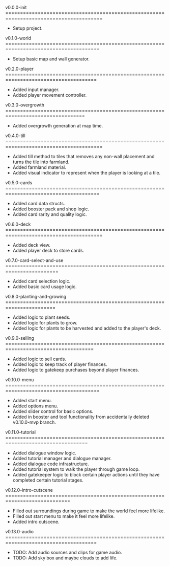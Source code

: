 v0.0.0-init =======================================================================================
- Setup project.

v0.1.0-world ======================================================================================
- Setup basic map and wall generator.

v0.2.0-player =====================================================================================
- Added input manager.
- Added player movement controller.

v0.3.0-overgrowth =================================================================================
- Added overgrowth generation at map time.

v0.4.0-till =======================================================================================
- Added till method to tiles that removes any non-wall placement and turns the tile into farmland.
- Added farmland material.
- Added visual indicator to represent when the player is looking at a tile.

v0.5.0-cards ======================================================================================
- Added card data structs.
- Added booster pack and shop logic.
- Added card rarity and quality logic.

v0.6.0-deck =======================================================================================
- Added deck view.
- Added player deck to store cards.

v0.7.0-card-select-and-use ========================================================================
- Added card selection logic.
- Added basic card usage logic.

v0.8.0-planting-and-growing =======================================================================
- Added logic to plant seeds.
- Added logic for plants to grow.
- Added logic for plants to be harvested and added to the player's deck.

v0.9.0-selling ====================================================================================
- Added logic to sell cards.
- Added logic to keep track of player finances.
- Added logic to gatekeep purchases beyond player finances.

v0.10.0-menu ======================================================================================
- Added start menu.
- Added options menu.
- Added slider control for basic options.
- Added in booster and tool functionality from accidentally deleted v0.10.0-mvp branch.

v0.11.0-tutorial ==================================================================================
- Added dialogue window logic.
- Added tutorial manager and dialogue manager.
- Added dialogue code infrastructure.
- Added tutorial system to walk the player through game loop.
- Added gatekeeper logic to block certain player actions until they have completed certain tutorial stages.

v0.12.0-intro-cutscene ============================================================================
- Filled out surroundings during game to make the world feel more lifelike.
- Filled out start menu to make it feel more lifelike.
- Added intro cutscene.

v0.13.0-audio =====================================================================================
- TODO: Add audio sources and clips for game audio.
- TODO: Add sky box and maybe clouds to add life.